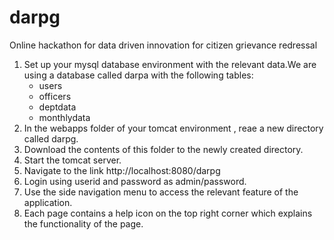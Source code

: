 # darpg
Online hackathon for data driven innovation for citizen grievance redressal

1) Set up your mysql database environment with the relevant data.We are using a database called darpa with the following tables:
   - users
   - officers
   - deptdata
   - monthlydata
2) In the webapps folder of your tomcat environment , reae a new directory called darpg.
3) Download the contents of this folder to the newly created directory.
4) Start the tomcat server.
5) Navigate to the link http://localhost:8080/darpg
6) Login using userid and password as admin/password.
7) Use the side navigation menu to access the relevant feature of the application. 
8) Each page contains a help icon on the top right corner which explains the functionality of the page.
